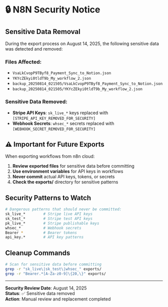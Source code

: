 # 🔒 N8N Security Notice

## Sensitive Data Removal

During the export process on August 14, 2025, the following sensitive data was detected and removed:

### Files Affected:
- `VsaLkCvopP9TByf8_Payment_Sync_to_Notion.json`
- `YKYcZEkyi0tldT9b_My_workflow_2.json`
- `backup_20250814_021505/VsaLkCvopP9TByf8_Payment_Sync_to_Notion.json`
- `backup_20250814_021505/YKYcZEkyi0tldT9b_My_workflow_2.json`

### Sensitive Data Removed:
- **Stripe API Keys**: `sk_live_*` keys replaced with `[STRIPE_API_KEY_REMOVED_FOR_SECURITY]`
- **Webhook Secrets**: `whsec_*` secrets replaced with `[WEBHOOK_SECRET_REMOVED_FOR_SECURITY]`

## ⚠️ Important for Future Exports

When exporting workflows from n8n cloud:

1. **Review exported files** for sensitive data before committing
2. **Use environment variables** for API keys in workflows
3. **Never commit** actual API keys, tokens, or secrets
4. **Check the exports/** directory for sensitive patterns

## Security Patterns to Watch

```bash
# Dangerous patterns that should never be committed:
sk_live_*        # Stripe live API keys
sk_test_*        # Stripe test API keys
pk_live_*        # Stripe publishable keys
whsec_*          # Webhook secrets
Bearer *         # Bearer tokens
api_key.*        # API key patterns
```

## Cleanup Commands

```bash
# Scan for sensitive data before committing
grep -r "sk_live\|sk_test\|whsec_" exports/
grep -r "Bearer.*[A-Za-z0-9]\{20,\}" exports/
```

---
**Security Review Date**: August 14, 2025  
**Status**: ✅ Sensitive data removed  
**Action**: Manual review and replacement completed

